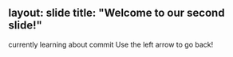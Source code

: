 layout: slide
title: "Welcome to our second slide!"
---
currently learning about commit
Use the left arrow to go back!

